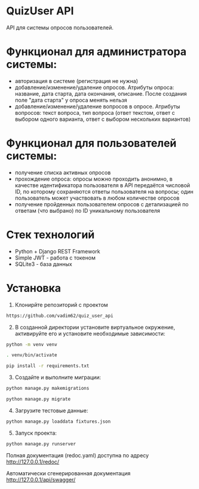 # QuizUser API
API для системы опросов пользователей.
# Функционал для администратора системы:
- авторизация в системе (регистрация не нужна)
- добавление/изменение/удаление опросов. Атрибуты опроса: название, дата старта, дата окончания, описание. После создания поле "дата старта" у опроса менять нельзя
- добавление/изменение/удаление вопросов в опросе. Атрибуты вопросов: текст вопроса, тип вопроса (ответ текстом, ответ с выбором одного варианта, ответ с выбором нескольких вариантов)
# Функционал для пользователей системы:
- получение списка активных опросов
- прохождение опроса: опросы можно проходить анонимно, в качестве идентификатора пользователя в API передаётся числовой ID, по которому сохраняются ответы пользователя на вопросы; один пользователь может участвовать в любом количестве опросов
- получение пройденных пользователем опросов с детализацией по ответам (что выбрано) по ID уникальному пользователя
# Стек технологий
- Python + Django REST Framework
- Simple JWT - работа с токеном
- SQLite3 - база данных
# Установка
1. Клонирйте репозиторий с проектом
```sh
https://github.com/vadim62/quiz_user_api
```
2. В созданной директории установите виртуальное окружение, активируйте его и установите необходимые зависимости:
```sh
python -m venv venv

. venv/bin/activate

pip install -r requirements.txt
```
3. Создайте и выполните миграции:
```sh
python manage.py makemigrations

python manage.py migrate
```
4. Загрузите тестовые данные:
```sh
python manage.py loaddata fixtures.json
```
5. Запуск проекта:
```sh
python manage.py runserver
```

Полная документация (redoc.yaml) доступна по адресу http://127.0.0.1/redoc/

Автоматически сгенерированная документация http://127.0.0.1/api/swagger/
